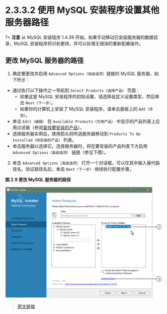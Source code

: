 # 2.3.3.2 使用 MySQL 安装程序设置其他服务器路径

?> **注意** 从 MySQL 安装程序 1.4.39 开始，如果手动移动已安装服务器的数据目录，MySQL 安装程序将识别更改，并可以处理无错误的重新配置操作。

## 更改 MySQL 服务器的路径

1. 确定要更改并启用 `Advanced Options（高级选项）`链接的 MySQL 服务器，如下所示：

  - 通过执行以下操作之一导航到 `Select Products（选择产品）` 页面：
    - 如果这是 MySQL 安装程序的初始设置，请选择自定义设置类型，然后单击 `Next（下一步）`。
    - 如果你的计算机上安装了 MySQL 安装程序，请单击面板上的 `Add（添加）`。
  - 单击 `Edit（编辑）` 在 `Available Products（可用产品）` 中显示的产品列表上应用过滤器（参阅[查找要安装的产品]()）。
  - 选择服务器实例后，使用箭头将所选服务器移动到 `Products To Be Installed（待安装的产品）` 列表。
  - 单击服务器以选择它。选择服务器时，将在要安装的产品列表下方启用 `Advanced Options（高级选项）` 链接（参见下图）。

2. 单击 `Advanced Options（高级选项）` 打开一个对话框，可以在其中输入替代路径名。验证路径名后，单击 `Next（下一步）` 继续执行配置步骤。

**图 2.9 更改 MySQL 服务器的路径**

![Change MySQL Server Path](../../../_media/mi-path-advanced-options-annotated.png)

> [原文链接](https://dev.mysql.com/doc/refman/8.0/en/mysql-installer-change-path-proc.html)
